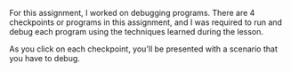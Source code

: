 For this assignment, I worked on debugging programs. There are 4 checkpoints or programs in this assignment, and I was required to run and debug each program using the techniques learned during the lesson. 

As you click on each checkpoint, you'll be presented with a scenario that you have to debug.
